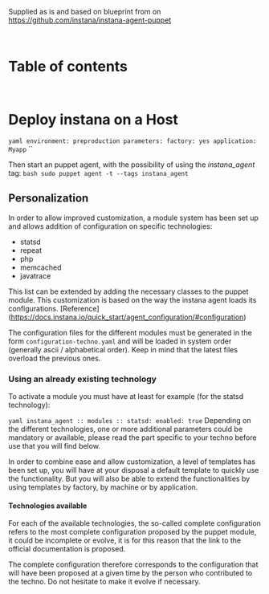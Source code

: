 Supplied as is and based on blueprint from on https://github.com/instana/instana-agent-puppet


`` ``
# Table of contents
`` ``
# Deploy instana on a Host


`` yaml
environment: preproduction
parameters:
  factory: yes
  application: Myapp
`` ``

Then start an puppet agent, with the possibility of using the _instana_agent_ tag:
`` bash
sudo puppet agent -t --tags instana_agent
``



## Personalization

In order to allow improved customization, a module system has been set up and allows  addition of configuration on specific technologies:
* statsd
* repeat
* php
* memcached
* javatrace

This list can be extended by adding the necessary classes to the puppet module. This customization is based on the way the instana agent loads its configurations.
[Reference] (https://docs.instana.io/quick_start/agent_configuration/#configuration)

The configuration files for the different modules must be generated in the form `configuration-techno.yaml` and will be loaded in system order (generally ascii / alphabetical order). Keep in mind that the latest files overload the previous ones.

### Using an already existing technology

To activate a module you must have at least for example (for the statsd technology):

`` yaml
  instana_agent :: modules :: statsd:
    enabled: true
``
Depending on the different technologies, one or more additional parameters could be mandatory or available, please read the part specific to your techno before use that you will find below.

In order to combine ease and allow customization, a level of templates has been set up, you will have at your disposal a default template to quickly use the functionality. But you will also be able to extend the functionalities by using templates by factory, by machine or by application.



#### Technologies available

For each of the available technologies, the so-called complete configuration refers to the most complete configuration proposed by the puppet module, it could be incomplete or evolve, it is for this reason that the link to the official documentation is proposed.

The complete configuration therefore corresponds to the configuration that will have been proposed at a given time by the person who contributed to the techno. Do not hesitate to make it evolve if necessary.

